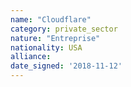 ```yaml
---
name: "Cloudflare"
category: private_sector
nature: "Entreprise"
nationality: USA
alliance: 
date_signed: '2018-11-12'
---
```

    